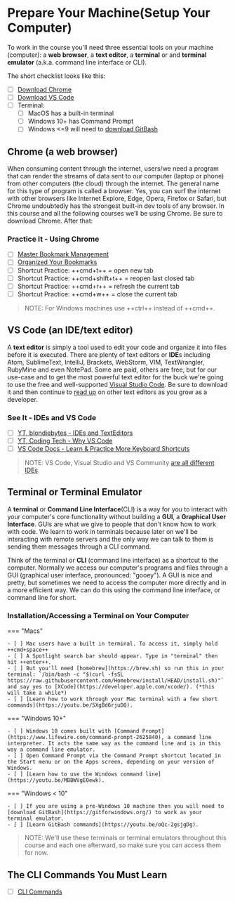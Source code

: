 # Prepare Your Machine(Setup Your Computer)

<!-- ! Video Content: Vimeo, Clayton@ACA - Prepare Your Machine: Chrome, VS Code, Node -->
<!-- <iframe src="https://player.vimeo.com/video/292803037" width="640" height="360" frameborder="0" webkitallowfullscreen mozallowfullscreen allowfullscreen></iframe> -->

To work in the course you'll need three essential tools on your machine (computer): a **web browser**, a **text editor**, a **terminal** or and **terminal emulator** (a.k.a. command line interface or CLI).

The short checklist looks like this:

- [ ] [Download Chrome](https://www.google.com/chrome/)
- [ ] [Download VS Code](https://code.visualstudio.com/Download)
- [ ] Terminal:
    * [ ] MacOS has a built-in terminal
    * [ ] Windows 10+ has Command Prompt
    * [ ] Windows <=9 will need to [download GitBash](https://git-scm.com/downloads)

## Chrome (a web browser)

When consuming content through the internet, users/we need a program that can render the streams of data sent to our computer (laptop or phone) from other computers (the cloud) through the internet. The general name for this type of program is called a browser. Yes, you can surf the internet with other browsers like Internet Explore, Edge, Opera, Firefox or Safari, but Chrome undoubtedly has the strongest built-in dev tools of any browser. In this course and all the following courses we’ll be using Chrome. Be sure to download Chrome. After that:

### Practice It - Using Chrome

  - [ ] [Master Bookmark Management](https://www.youtube.com/watch?v=Mu4B86UM7l4)
  - [ ] [Organized Your Bookmarks](https://www.youtube.com/watch?v=pILjLVJgi7s)
  - [ ] Shortcut Practice: ++cmd+t++ = open new tab
  - [ ] Shortcut Practice: ++cmd+shift+t++ = reopen last closed tab
  - [ ] Shortcut Practice: ++cmd+r++ = refresh the current tab
  - [ ] Shortcut Practice: ++cmd+w++ = close the current tab

> NOTE: For Windows machines use ++ctrl++ instead of ++cmd++.

<!-- Full list of keys here: https://facelessuser.github.io/pymdown-extensions/extensions/keys/ -->

## VS Code (an IDE/text editor)

A **text editor** is simply a tool used to edit your code and organize it into files before it is executed. There are plenty of text editors or **IDE**s including Atom, SublimeText, IntelliJ, Brackets, WebStorm, VIM, TextWrangler, RubyMine and even NotePad. Some are paid, others are free, but for our use-case and to get the most powerful text editor for the buck we're going to use the free and well-supported [Visual Studio Code](https://code.visualstudio.com/). Be sure to download it and then continue to [read up](https://www.git-tower.com/blog/mac-text-editors/) on other text editors as you grow as a developer.

### See It - IDEs and VS Code

- [ ] [YT, blondiebytes - IDEs and TextEditors](https://youtu.be/0ArUv3VqkZs)
- [ ] [YT, Coding Tech - Why VS Code](https://youtu.be/anvYeA1pWlk)
- [ ] [VS Code Docs - Learn & Practice More Keyboard Shortcuts](https://code.visualstudio.com/docs/getstarted/tips-and-tricks)

> NOTE: VS Code, Visual Studio and VS Community [are all different IDEs](https://stackshare.io/stackups/visual-studio-vs-visual-studio-code).

## Terminal or Terminal Emulator

A **terminal** or **Command Line Interface**(CLI) is a way for you to interact with your computer's core functionality without building a **GUI**, a **Graphical User Interface**. GUIs are what we give to people that don't know how to work with code. We learn to work in terminals because later on we'll be interacting with remote servers and the only way we can talk to them is sending them messages through a CLI command.

Think of the terminal or **CLI** (command line interface) as a shortcut to the computer. Normally we access our computer's programs and files through a GUI (graphical user interface, pronounced: "gooey"). A GUI is nice and pretty, but sometimes we need to access the computer more directly and in a more efficient way. We can do this using the command line interface, or command line for short.

### Installation/Accessing a Terminal on Your Computer

=== "Macs"

    - [ ] Mac users have a built in terminal. To access it, simply hold ++cmd+space++
    - [ ] A Spotlight search bar should appear. Type in "terminal" then hit ++enter++.
    - [ ] But you'll need [homebrew](https://brew.sh) so run this in your terminal: `/bin/bash -c "$(curl -fsSL https://raw.githubusercontent.com/Homebrew/install/HEAD/install.sh)"` and say yes to [XCode](https://developer.apple.com/xcode/). (*this will take a while*)
    - [ ] [Learn how to work through your Mac terminal with a few short commands](https://youtu.be/5XgBd6rjuDQ).

=== "Windows 10+"

    - [ ] Windows 10 comes built with [Command Prompt](https://www.lifewire.com/command-prompt-2625840), a command line interpreter. It acts the same way as the command line and is in this way a command line emulator.
    - [ ] Open Command Prompt via the Command Prompt shortcut located in the Start menu or on the Apps screen, depending on your version of Windows.
    - [ ] [Learn how to use the Windows command line](https://youtu.be/MBBWVgE0ewk).

=== "Windows < 10"

    - [ ] If you are using a pre-Windows 10 machine then you will need to [download GitBash](https://gitforwindows.org/) to work as your terminal emulator.
    - [ ] [Learn GitBash commands](https://youtu.be/oQc-2gsjgDg).

> NOTE: We'll use these terminals or terminal emulators throughout this course and each one afterward, so make sure you can access them for now.

## The CLI Commands You Must Learn

- [ ] [CLI Commands](./../additionalResources/gitCommands.md#list-cli-commands)

<!-- 
### Node

Node.js is a runtime environment that allows us to build applications(apps) in JavaScript and run them outside of a browser(the native place for JavaScript). With Node downloaded on our computer we'll be able to build terminal apps in 211, servers in 311 and web apps in 411! Go ahead and download Node but don't do anything with it until the Node Lesson later on.

- [ ] [Node.js for Mac](https://formulae.brew.sh/formula/node#default)
- [ ] [Node.js for Windows](https://nodejs.org/en/download/) -->
